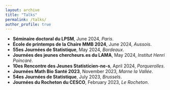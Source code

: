 ```yaml
---
layout: archive
title: "Talks"
permalink: /talks/
author_profile: true
---
```


- **Séminaire doctoral du LPSM**, June 2024, *Paris*.
- **École de printemps de la Chaire MMB 2024**, June 2024, *Aussois*.
- **55es Journées de Statistique**, May 2024, *Bordeaux*.
- **Journées des jeunes chercheurs.es du LAMA**, May 2024, *Institut Henri Poincaré*.
- **10es Rencontre des Jeunes Statisticien-ne-s**, April 2024, *Porquerolles*.
- **Journées Math Bio Santé 2023**, November 2023, *Marne la Vallée*.
- **54es Journées de Statistique**, July 2023, *Brussels*.
- **Journées du Rocheton du CESCO**, February 2023, *Le Rocheton*.
